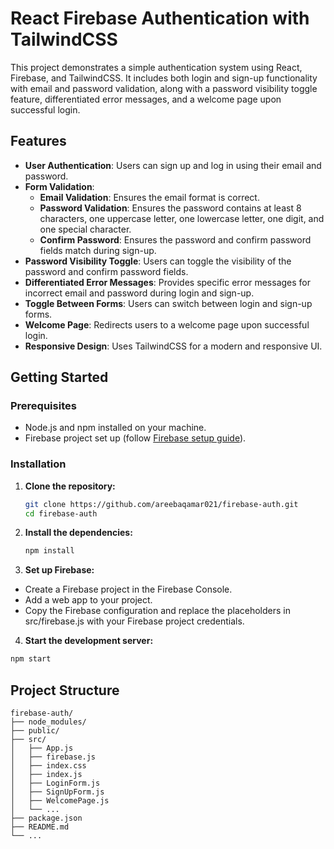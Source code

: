 # React Firebase Authentication with TailwindCSS

This project demonstrates a simple authentication system using React, Firebase, and TailwindCSS. It includes both login and sign-up functionality with email and password validation, along with a password visibility toggle feature, differentiated error messages, and a welcome page upon successful login.

## Features

- **User Authentication**: Users can sign up and log in using their email and password.
- **Form Validation**:
  - **Email Validation**: Ensures the email format is correct.
  - **Password Validation**: Ensures the password contains at least 8 characters, one uppercase letter, one lowercase letter, one digit, and one special character.
  - **Confirm Password**: Ensures the password and confirm password fields match during sign-up.
- **Password Visibility Toggle**: Users can toggle the visibility of the password and confirm password fields.
- **Differentiated Error Messages**: Provides specific error messages for incorrect email and password during login and sign-up.
- **Toggle Between Forms**: Users can switch between login and sign-up forms.
- **Welcome Page**: Redirects users to a welcome page upon successful login.
- **Responsive Design**: Uses TailwindCSS for a modern and responsive UI.

## Getting Started

### Prerequisites

- Node.js and npm installed on your machine.
- Firebase project set up (follow [Firebase setup guide](https://firebase.google.com/docs/web/setup)).

### Installation

1. **Clone the repository:**
   
   ```bash
   git clone https://github.com/areebaqamar021/firebase-auth.git
   cd firebase-auth
   
3. **Install the dependencies:**
   
   ```bash
   npm install
   
5. **Set up Firebase:**

- Create a Firebase project in the Firebase Console.
- Add a web app to your project.
- Copy the Firebase configuration and replace the placeholders in src/firebase.js with your Firebase project credentials.

  
4. **Start the development server:**

  ```bash
  npm start
```

## Project Structure

```plaintext
firebase-auth/
├── node_modules/
├── public/
├── src/
│   ├── App.js
│   ├── firebase.js
│   ├── index.css
│   ├── index.js
│   ├── LoginForm.js
│   ├── SignUpForm.js
│   ├── WelcomePage.js
│   └── ...
├── package.json
├── README.md
└── ...

